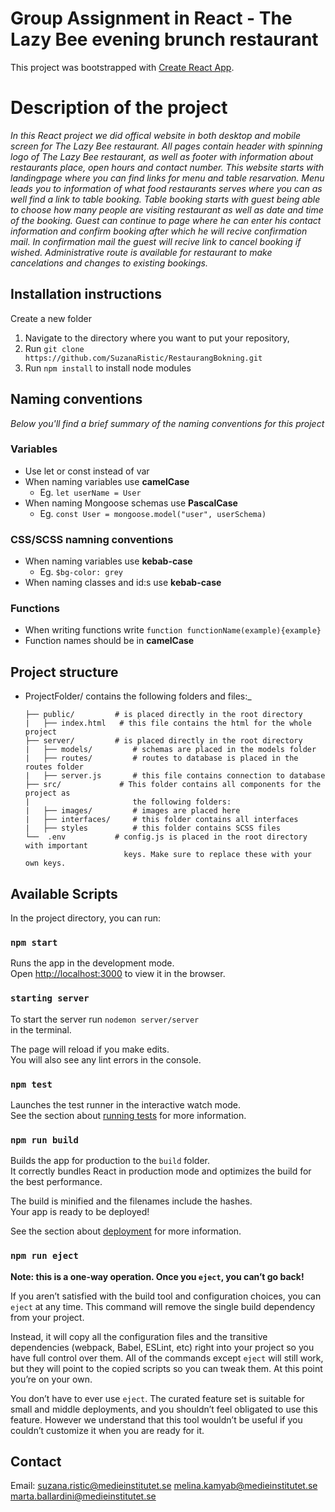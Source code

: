 # Group Assignment in React - The Lazy Bee evening brunch restaurant

This project was bootstrapped with [Create React App](https://github.com/facebook/create-react-app).

# Description of the project

_In this React project we did offical website in both desktop and mobile screen for The Lazy Bee restaurant. All pages contain header with spinning logo of The Lazy Bee restaurant, as well as footer with information about restaurants place, open hours and contact number. This website starts with landingpage where you can find links for menu and table resarvation. Menu leads you to information of what food restaurants serves where you can as well find a link to table booking. Table booking starts with guest being able to choose how many people are visiting restaurant as well as date and time of the booking. Guest can continue to page where he can enter his contact information and confirm booking after which he will recive confirmation mail. In confirmation mail the guest will recive link to cancel booking if wished. Administrative route is available for restaurant to make cancelations and changes to existing bookings._

## Installation instructions

Create a new folder

1. Navigate to the directory where you want to put your repository,
2. Run `git clone https://github.com/SuzanaRistic/RestaurangBokning.git`
3. Run `npm install` to install node modules

## Naming conventions

_Below you'll find a brief summary of the naming conventions for this project_

### Variables

- Use let or const instead of var
- When naming variables use **camelCase**
  - Eg. `let userName = User`
- When naming Mongoose schemas use **PascalCase**
  - Eg. `const User = mongoose.model("user", userSchema)`

### CSS/SCSS namning conventions

- When naming variables use **kebab-case**
  - Eg. `$bg-color: grey`
- When naming classes and id:s use **kebab-case**

### Functions

- When writing functions write `function functionName(example){example}`
- Function names should be in **camelCase**

## Project structure

- ProjectFolder/ contains the following folders and files:\_
  ```
  ├── public/         # is placed directly in the root directory
  |   ├── index.html   # this file contains the html for the whole project
  ├── server/         # is placed directly in the root directory
  |   ├── models/         # schemas are placed in the models folder
  |   ├── routes/         # routes to database is placed in the routes folder
  |   ├── server.js       # this file contains connection to database
  ├── src/             # This folder contains all components for the project as
  |                       the following folders:
  |   ├── images/         # images are placed here
  |   ├── interfaces/     # this folder contains all interfaces
  |   ├── styles          # this folder contains SCSS files
  └──  .env           # config.js is placed in the root directory with important
                        keys. Make sure to replace these with your own keys.
  ```

## Available Scripts

In the project directory, you can run:

### `npm start`

Runs the app in the development mode.\
Open [http://localhost:3000](http://localhost:3000) to view it in the browser.

### `starting server`

To start the server run
`nodemon server/server`  
in the terminal.

The page will reload if you make edits.\
You will also see any lint errors in the console.

### `npm test`

Launches the test runner in the interactive watch mode.\
See the section about [running tests](https://facebook.github.io/create-react-app/docs/running-tests) for more information.

### `npm run build`

Builds the app for production to the `build` folder.\
It correctly bundles React in production mode and optimizes the build for the best performance.

The build is minified and the filenames include the hashes.\
Your app is ready to be deployed!

See the section about [deployment](https://facebook.github.io/create-react-app/docs/deployment) for more information.

### `npm run eject`

**Note: this is a one-way operation. Once you `eject`, you can’t go back!**

If you aren’t satisfied with the build tool and configuration choices, you can `eject` at any time. This command will remove the single build dependency from your project.

Instead, it will copy all the configuration files and the transitive dependencies (webpack, Babel, ESLint, etc) right into your project so you have full control over them. All of the commands except `eject` will still work, but they will point to the copied scripts so you can tweak them. At this point you’re on your own.

You don’t have to ever use `eject`. The curated feature set is suitable for small and middle deployments, and you shouldn’t feel obligated to use this feature. However we understand that this tool wouldn’t be useful if you couldn’t customize it when you are ready for it.

## Contact

Email:
suzana.ristic@medieinstitutet.se
melina.kamyab@medieinstitutet.se
marta.ballardini@medieinstitutet.se
